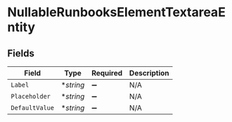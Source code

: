 # NullableRunbooksElementTextareaEntity


## Fields

| Field              | Type               | Required           | Description        |
| ------------------ | ------------------ | ------------------ | ------------------ |
| `Label`            | **string*          | :heavy_minus_sign: | N/A                |
| `Placeholder`      | **string*          | :heavy_minus_sign: | N/A                |
| `DefaultValue`     | **string*          | :heavy_minus_sign: | N/A                |